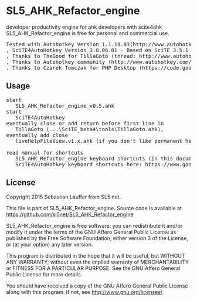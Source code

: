 SL5_AHK_Refactor_engine
=====

developer productivity engine for ahk developers with scite4ahk
SL5_AHK_Refactor_engine is free for personal and commercial use.

<pre>
Tested with Autohotkey Version 1.1.19.03(http://www.autohotkey.com/)
, SciTE4AutoHotkey Version 3.0.06.01 - Based on SciTE 3.5.1 (http://fincs.ahk4.net/scite4ahk/)
, Thanks to TheGood for TillaGoto (thread: http://www.autohotkey.com/forum/viewtopic.php?t=41575
, Thanks to Autohotkey community (http://www.autohotkey.com/board/)
, Thanks to Czarek Tomczak for PHP Desktop (https://code.google.com/p/phpdesktop/, http://i.imgur.com/4uVvU8n.gif?1)
</pre>


Usage
-----

<pre>
start 
   SL5_AHK_Refactor_engine_v0.5.ahk 
start
   SciTE4AutoHotkey
eventually close or add return before first line in
   TillaGoto (...\SciTE_beta4\tools\TillaGoto.ahk),
eventually add close
   liveHelpFileView.v1.x.ahk (if you don't like permanent help window)
   
read manual for shortcuts 
   SL5_AHK_Refactor_engine keyboard shortcuts (in this document https://github.com/sl5net/SL5_AHK_Refactor_engine/blob/master/documentation.md)
   SciTE4AutoHotkey keyboard shortcuts here: https://www.google.de/#q=SciTE4AutoHotkey+keyboard+shortcuts
</pre>

License
-------

Copyright 2015 Sebastian Lauffer from SL5.net.

This file is part of SL5_AHK_Refactor_engine. Source code is available at 
https://github.com/sl5net/SL5_AHK_Refactor_engine

SL5_AHK_Refactor_engine is free software: you can redistribute it and/or modify it under the terms of the GNU Affero General Public License as published by the Free Software Foundation, either version 3 of the License, or (at your option) any later version.

This program is distributed in the hope that it will be useful, but WITHOUT ANY WARRANTY; without even the implied warranty of MERCHANTABILITY or FITNESS FOR A PARTICULAR PURPOSE. See the GNU Affero General Public License for more details.

You should have received a copy of the GNU Affero General Public License along with this program. If not, see http://www.gnu.org/licenses/.